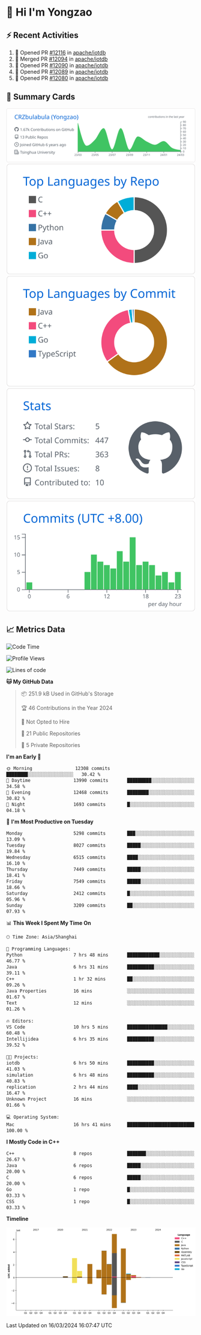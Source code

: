 # 👋 Hi I'm Yongzao

## ⚡ Recent Activities
<!--START_SECTION:activity-->
1. 💪 Opened PR [#12116](https://github.com/apache/iotdb/pull/12116) in [apache/iotdb](https://github.com/apache/iotdb)
2. 🎉 Merged PR [#12094](https://github.com/apache/iotdb/pull/12094) in [apache/iotdb](https://github.com/apache/iotdb)
3. 💪 Opened PR [#12090](https://github.com/apache/iotdb/pull/12090) in [apache/iotdb](https://github.com/apache/iotdb)
4. 💪 Opened PR [#12089](https://github.com/apache/iotdb/pull/12089) in [apache/iotdb](https://github.com/apache/iotdb)
5. 💪 Opened PR [#12080](https://github.com/apache/iotdb/pull/12080) in [apache/iotdb](https://github.com/apache/iotdb)
<!--END_SECTION:activity-->

## 🎑 Summary Cards

[![](https://raw.githubusercontent.com/CRZbulabula/CRZbulabula/main/profile-summary-card-output/github/0-profile-details.svg)](https://github.com/vn7n24fzkq/github-profile-summary-cards)
[![](https://raw.githubusercontent.com/CRZbulabula/CRZbulabula/main/profile-summary-card-output/github/1-repos-per-language.svg)](https://github.com/vn7n24fzkq/github-profile-summary-cards) [![](https://raw.githubusercontent.com/CRZbulabula/CRZbulabula/main/profile-summary-card-output/github/2-most-commit-language.svg)](https://github.com/vn7n24fzkq/github-profile-summary-cards)
[![](https://raw.githubusercontent.com/CRZbulabula/CRZbulabula/main/profile-summary-card-output/github/3-stats.svg)](https://github.com/vn7n24fzkq/github-profile-summary-cards) [![](https://raw.githubusercontent.com/CRZbulabula/CRZbulabula/main/profile-summary-card-output/github/4-productive-time.svg)](https://github.com/vn7n24fzkq/github-profile-summary-cards)

## 📈 Metrics Data

<!--START_SECTION:waka-->
![Code Time](http://img.shields.io/badge/Code%20Time-596%20hrs%2035%20mins-blue)

![Profile Views](http://img.shields.io/badge/Profile%20Views-0-blue)

![Lines of code](https://img.shields.io/badge/From%20Hello%20World%20I%27ve%20Written-26.3%20million%20lines%20of%20code-blue)

**🐱 My GitHub Data** 

> 📦 251.9 kB Used in GitHub's Storage 
 > 
> 🏆 46 Contributions in the Year 2024
 > 
> 🚫 Not Opted to Hire
 > 
> 📜 21 Public Repositories 
 > 
> 🔑 5 Private Repositories 
 > 
**I'm an Early 🐤** 

```text
🌞 Morning                12308 commits       ████████░░░░░░░░░░░░░░░░░   30.42 % 
🌆 Daytime                13990 commits       █████████░░░░░░░░░░░░░░░░   34.58 % 
🌃 Evening                12468 commits       ████████░░░░░░░░░░░░░░░░░   30.82 % 
🌙 Night                  1693 commits        █░░░░░░░░░░░░░░░░░░░░░░░░   04.18 % 
```
📅 **I'm Most Productive on Tuesday** 

```text
Monday                   5298 commits        ███░░░░░░░░░░░░░░░░░░░░░░   13.09 % 
Tuesday                  8027 commits        █████░░░░░░░░░░░░░░░░░░░░   19.84 % 
Wednesday                6515 commits        ████░░░░░░░░░░░░░░░░░░░░░   16.10 % 
Thursday                 7449 commits        █████░░░░░░░░░░░░░░░░░░░░   18.41 % 
Friday                   7549 commits        █████░░░░░░░░░░░░░░░░░░░░   18.66 % 
Saturday                 2412 commits        █░░░░░░░░░░░░░░░░░░░░░░░░   05.96 % 
Sunday                   3209 commits        ██░░░░░░░░░░░░░░░░░░░░░░░   07.93 % 
```


📊 **This Week I Spent My Time On** 

```text
🕑︎ Time Zone: Asia/Shanghai

💬 Programming Languages: 
Python                   7 hrs 48 mins       ████████████░░░░░░░░░░░░░   46.77 % 
Java                     6 hrs 31 mins       ██████████░░░░░░░░░░░░░░░   39.11 % 
C++                      1 hr 32 mins        ██░░░░░░░░░░░░░░░░░░░░░░░   09.26 % 
Java Properties          16 mins             ░░░░░░░░░░░░░░░░░░░░░░░░░   01.67 % 
Text                     12 mins             ░░░░░░░░░░░░░░░░░░░░░░░░░   01.26 % 

🔥 Editors: 
VS Code                  10 hrs 5 mins       ███████████████░░░░░░░░░░   60.48 % 
Intellijidea             6 hrs 35 mins       ██████████░░░░░░░░░░░░░░░   39.52 % 

🐱‍💻 Projects: 
iotdb                    6 hrs 50 mins       ██████████░░░░░░░░░░░░░░░   41.03 % 
simulation               6 hrs 48 mins       ██████████░░░░░░░░░░░░░░░   40.83 % 
replication              2 hrs 44 mins       ████░░░░░░░░░░░░░░░░░░░░░   16.47 % 
Unknown Project          16 mins             ░░░░░░░░░░░░░░░░░░░░░░░░░   01.66 % 

💻 Operating System: 
Mac                      16 hrs 41 mins      █████████████████████████   100.00 % 
```

**I Mostly Code in C++** 

```text
C++                      8 repos             ███████░░░░░░░░░░░░░░░░░░   26.67 % 
Java                     6 repos             █████░░░░░░░░░░░░░░░░░░░░   20.00 % 
C                        6 repos             █████░░░░░░░░░░░░░░░░░░░░   20.00 % 
Go                       1 repo              █░░░░░░░░░░░░░░░░░░░░░░░░   03.33 % 
CSS                      1 repo              █░░░░░░░░░░░░░░░░░░░░░░░░   03.33 % 
```



**Timeline**

![Lines of Code chart](https://raw.githubusercontent.com/CRZbulabula/CRZbulabula/main/assets/bar_graph.png)


 Last Updated on 16/03/2024 16:07:47 UTC
<!--END_SECTION:waka-->

